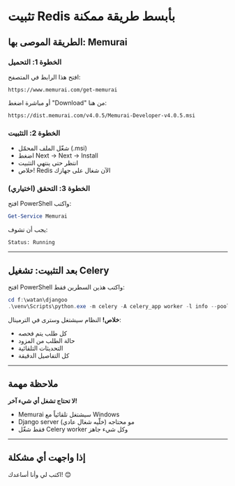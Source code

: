 # تثبيت Redis بأبسط طريقة ممكنة

## الطريقة الموصى بها: Memurai

### الخطوة 1: التحميل
افتح هذا الرابط في المتصفح:
```
https://www.memurai.com/get-memurai
```

أو مباشرة اضغط "Download" من هنا:
```
https://dist.memurai.com/v4.0.5/Memurai-Developer-v4.0.5.msi
```

### الخطوة 2: التثبيت
- شغّل الملف المحمّل (.msi)
- اضغط Next → Next → Install
- انتظر حتى ينتهي التثبيت
- خلاص! Redis الآن شغال على جهازك

### الخطوة 3: التحقق (اختياري)
افتح PowerShell واكتب:
```powershell
Get-Service Memurai
```

يجب أن تشوف:
```
Status: Running
```

---

## بعد التثبيت: تشغيل Celery

افتح PowerShell واكتب هذين السطرين فقط:

```powershell
cd f:\watan\djangoo
.\venv\Scripts\python.exe -m celery -A celery_app worker -l info --pool=solo
```

**خلاص!** النظام سيشتغل وسترى في الترمينال:
- كل طلب يتم فحصه
- حالة الطلب من المزود
- التحديثات التلقائية
- كل التفاصيل الدقيقة

---

## ملاحظة مهمة

**لا تحتاج تشغل أي شيء آخر!**
- Memurai سيشتغل تلقائياً مع Windows
- Django server مو محتاجه (خلّيه شغال عادي)
- فقط شغّل Celery worker وكل شيء جاهز

---

## إذا واجهت أي مشكلة

اكتب لي وأنا أساعدك! 😊
